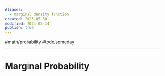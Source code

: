 ```yaml
---
Aliases:
  - marginal density function
created: 2023-05-30
modified: 2024-03-14
publish: true
---
```


#math/probability  #todo/someday 

---
# Marginal Probability